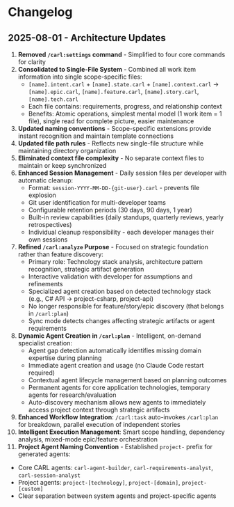 # Changelog

## 2025-08-01 - Architecture Updates

1. **Removed `/carl:settings` command** - Simplified to four core commands for clarity
2. **Consolidated to Single-File System** - Combined all work item information into single scope-specific files:
   - `[name].intent.carl` + `[name].state.carl` + `[name].context.carl` → `[name].epic.carl`, `[name].feature.carl`, `[name].story.carl`, `[name].tech.carl`
   - Each file contains: requirements, progress, and relationship context
   - Benefits: Atomic operations, simplest mental model (1 work item = 1 file), single read for complete picture, easier maintenance
3. **Updated naming conventions** - Scope-specific extensions provide instant recognition and maintain template connections
4. **Updated file path rules** - Reflects new single-file structure while maintaining directory organization
5. **Eliminated context file complexity** - No separate context files to maintain or keep synchronized
6. **Enhanced Session Management** - Daily session files per developer with automatic cleanup:
   - Format: `session-YYYY-MM-DD-{git-user}.carl` - prevents file explosion
   - Git user identification for multi-developer teams
   - Configurable retention periods (30 days, 90 days, 1 year)
   - Built-in review capabilities (daily standups, quarterly reviews, yearly retrospectives)
   - Individual cleanup responsibility - each developer manages their own sessions
7. **Refined `/carl:analyze` Purpose** - Focused on strategic foundation rather than feature discovery:
   - Primary role: Technology stack analysis, architecture pattern recognition, strategic artifact generation
   - Interactive validation with developer for assumptions and refinements
   - Specialized agent creation based on detected technology stack (e.g., C# API → project-csharp, project-api)
   - No longer responsible for feature/story/epic discovery (that belongs in `/carl:plan`)
   - Sync mode detects changes affecting strategic artifacts or agent requirements
8. **Dynamic Agent Creation in `/carl:plan`** - Intelligent, on-demand specialist creation:
   - Agent gap detection automatically identifies missing domain expertise during planning
   - Immediate agent creation and usage (no Claude Code restart required)
   - Contextual agent lifecycle management based on planning outcomes
   - Permanent agents for core application technologies, temporary agents for research/evaluation
   - Auto-discovery mechanism allows new agents to immediately access project context through strategic artifacts
9. **Enhanced Workflow Integration**: `/carl:task` auto-invokes `/carl:plan` for breakdown, parallel execution of independent stories
10. **Intelligent Execution Management**: Smart scope handling, dependency analysis, mixed-mode epic/feature orchestration
11. **Project Agent Naming Convention** - Established `project-` prefix for generated agents:
   - Core CARL agents: `carl-agent-builder`, `carl-requirements-analyst`, `carl-session-analyst`
   - Project agents: `project-[technology]`, `project-[domain]`, `project-[custom]`
   - Clear separation between system agents and project-specific agents